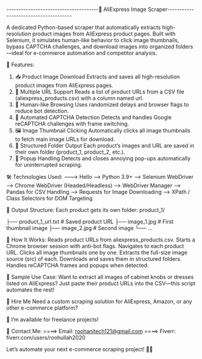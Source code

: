 --------------------------------------🛒 AliExpress Image Scraper--------------------------------------     

A dedicated Python-based scraper that automatically extracts high-resolution product images from AliExpress product pages. Built with Selenium, it simulates human-like behavior to click image thumbnails, bypass CAPTCHA challenges, and download images into organized folders—ideal for e-commerce automation and competitor analysis.

🧰 Features:

1) 📥 Product Image Download
Extracts and saves all high-resolution product images from AliExpress pages.
2) 🔗 Multiple URL Support
Reads a list of product URLs from a CSV file (aliexpress_products.csv) with a column named url.
3) 🧠 Human-like Browsing
Uses randomized delays and browser flags to reduce bot detection.
4) 🔁 Automated CAPTCHA Detection
Detects and handles Google reCAPTCHA challenges with frame switching.
5) 🖼️ Image Thumbnail Clicking
Automatically clicks all image thumbnails to fetch main image URLs for download.
6) 📂 Structured Folder Output
Each product’s images and URL are saved in their own folder (product_1, product_2, etc.).
7) 📴 Popup Handling
Detects and closes annoying pop-ups automatically for uninterrupted scraping.


🛠️ Technologies Used:
---> Hello
--> Python 3.9+
--> Selenium WebDriver
--> Chrome WebDriver (Headed/Headless)
--> WebDriver Manager
--> Pandas for CSV Handling
--> Requests for Image Downloading
--> XPath / Class Selectors for DOM Targeting

📁 Output Structure:
Each product gets its own folder:
product_1/


├── product_1_url.txt         # Saved product URL
├── image_1.jpg               # First thumbnail image
├── image_2.jpg               # Second image
└── ...

🚀 How It Works:
Reads product URLs from aliexpress_products.csv.
Starts a Chrome browser session with anti-bot flags.
Navigates to each product URL.
Clicks all image thumbnails one by one.
Extracts the full-size image source (src) of each.
Downloads and saves them in structured folders.
Handles reCAPTCHA frames and popups when detected.

📸 Sample Use Case:
Want to extract all images of cabinet knobs or dresses listed on AliExpress?
Just paste their product URLs into the CSV—this script automates the rest!

📩 Hire Me
Need a custom scraping solution for AliExpress, Amazon, or any other e-commerce platform?

💼 I’m available for freelance projects!

📧 Contact Me:
====> Email: roohanitech121@gmail.com 
====> Fiverr: fiverr.com/users/roohullah2020

Let’s automate your next e-commerce scraping project! 🤖✨
